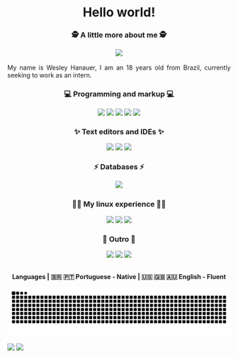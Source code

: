 <h1 align="center">Hello world!</h1>

<div align="center">
<h3>🕵️ A little more about me 🕵️</h3>
</div>
<div align="center">
<a href="https://www.linkedin.com/in/wesleyhanauer"><img src="https://img.shields.io/badge/LinkedIn-0077B5?style=for-the-badge&logo=linkedin&logoColor=white"></a>
</div>
<div align="justify">
<p>My name is Wesley Hanauer, I am an 18 years old from Brazil, currently seeking to work as an intern.</p>
</div>

<div align="center">
<h3>💻 Programming and markup 💻</h3>
<a href="https://github.com/WesleyHanauer"><img src="https://img.shields.io/badge/Java-ED8B00?style=for-the-badge&logo=java&logoColor=white"></a>
<a href="https://github.com/WesleyHanauer"><img src="https://img.shields.io/badge/HTML5-E34F26?style=for-the-badge&logo=html5&logoColor=white"></a>
<a href="https://github.com/WesleyHanauer"><img src="https://img.shields.io/badge/CSS3-1572B6?style=for-the-badge&logo=css3&logoColor=white"></a>
<a href="https://github.com/WesleyHanauer"><img src="https://img.shields.io/badge/JavaScript-F7DF1E?style=for-the-badge&logo=javascript&logoColor=black"></a>
<a href="https://github.com/WesleyHanauer"><img src="https://img.shields.io/badge/PHP-777BB4?style=for-the-badge&logo=php&logoColor=white"></a>
</div>

<div align="center">
<h3>✨ Text editors and IDEs ✨</h3>
<a href="https://github.com/WesleyHanauer"><img src="https://img.shields.io/badge/apache%20netbeans-1B6AC6?style=for-the-badge&logo=apache%20netbeans%20IDE&logoColor=white"></a>
<a href="https://github.com/WesleyHanauer"><img src="https://img.shields.io/badge/Visual_Studio-5C2D91?style=for-the-badge&logo=visual%20studio&logoColor=white"></a>
<a href="https://github.com/WesleyHanauer"><img src="https://img.shields.io/badge/Visual_Studio_Code-0078D4?style=for-the-badge&logo=visual%20studio%20code&logoColor=white"></a>
</div>


<div align="center">
<h3>⚡ Databases ⚡</h3>
<a href="https://github.com/WesleyHanauer"><img src="https://img.shields.io/badge/MySQL-005C84?style=for-the-badge&logo=mysql&logoColor=white"></a>
</div>

<div align="center">
<h3>👨‍💻 My linux experience 👨‍💻</h3>
<a href="https://github.com/WesleyHanauer"><img src="https://img.shields.io/badge/Arch_Linux-1793D1?style=for-the-badge&logo=arch-linux&logoColor=white"></a>
<a href="https://github.com/WesleyHanauer"><img src="https://img.shields.io/badge/Debian-A81D33?style=for-the-badge&logo=debian&logoColor=white"></a>
<a href="https://github.com/WesleyHanauer"><img src="https://img.shields.io/badge/Pop!_OS-48B9C7?style=for-the-badge&logo=Pop!_OS&logoColor=white"></a>
</div>

<div align="center">
<h3>🎉 Outro 🎉</h3>
<a href="https://github.com/WesleyHanauer"><img src="https://img.shields.io/badge/Linux-FCC624?style=for-the-badge&logo=linux&logoColor=black"></a>
<a href="https://github.com/WesleyHanauer"><img src="https://img.shields.io/badge/GIT-E44C30?style=for-the-badge&logo=git&logoColor=white"></a>
<a href="https://github.com/WesleyHanauer"><img src="https://img.shields.io/badge/Firefox_Browser-FF7139?style=for-the-badge&logo=Firefox-Browser&logoColor=white"></a>
</div>
<br>
<strong><p align="center">Languages | 🇧🇷 🇵🇹 Portuguese - Native | 🇺🇸 🇬🇧 🇦🇺 English - Fluent</p></strong>

![Snake animation](https://github.com/WesleyHanauer/WesleyHanauer/blob/output/github-contribution-grid-snake.svg)

<div><a href="https://github.com/WesleyHanauer">
<img height="180em" src="https://github-readme-stats.vercel.app/api?username=WesleyHanauer&show_icons=true&theme=radical"&include_all_commits=true&count_private=true"></a>
<a href="https://github.com/WesleyHanauer">
<img height="180em" src="https://github-readme-stats.vercel.app/api/top-langs/?username=WesleyHanauer&layout=compact&langs_count=7&theme=radical"></a></div>
